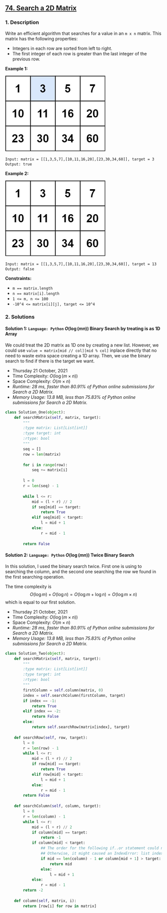 ## [74. Search a 2D Matrix](https://leetcode.com/problems/search-a-2d-matrix/)

### 1. Description

Write an efficient algorithm that searches for a value in an `m x n` matrix. This matrix has the following properties:
- Integers in each row are sorted from left to right.
- The first integer of each row is greater than the last integer of the previous row.

**Example 1:**

![](74_example_1.jpg)

```
Input: matrix = [[1,3,5,7],[10,11,16,20],[23,30,34,60]], target = 3
Output: true
```

**Example 2:**

![](74_example_2.jpg)

```
Input: matrix = [[1,3,5,7],[10,11,16,20],[23,30,34,60]], target = 13
Output: false
```

**Constraints:**

- `m == matrix.length`
- `n == matrix[i].length`
- `1 <= m, n <= 100`
- `-10^4 <= matrix[i][j], target <= 10^4`

### 2. Solutions

#### Solution 1: `Language: Python` $O(\log(mn))$ Binary Search by treating is as 1D Array

We could treat the 2D matrix as 1D one by creating a new list. However, we could use `value = matrix[mid // col][mid % col]` inplace directly that no need to waste extra space creating a 1D array. Then, we use the binary search to find if there is the target we want.

- Thursday 21 October, 2021
- Time Complexity: $O(\log(m \times n))$
- Space Complexity: $O(m \times n)$
- *Runtime: 28 ms, faster than 80.91% of Python online submissions for Search a 2D Matrix.*
- *Memory Usage: 13.8 MB, less than 75.83% of Python online submissions for Search a 2D Matrix.*

```python
class Solution_One(object):
    def searchMatrix(self, matrix, target):
        """
        :type matrix: List[List[int]]
        :type target: int
        :rtype: bool
        """
        seq = []
        row = len(matrix)

        for i in range(row):
            seq += matrix[i]

        l = 0
        r = len(seq) - 1

        while l <= r:
            mid = (l + r) // 2
            if seq[mid] == target:
                return True
            elif seq[mid] < target:
                l = mid + 1
            else:
                r = mid - 1

        return False
```

#### Solution 2: `Language: Python` $O(\log(mn))$ Twice Binary Search

In this solution, I used the binary search twice. First one is using to searching the column, and the second one searching the row we found in the first searching operation.

The time complexity is
$$O(\log m) + O(\log n) = O(\log m + \log n) = O(\log{m \times n})$$
which is equal to our first solution.

- Thursday 21 October, 2021
- Time Complexity: $O(\log(m \times n))$
- Space Complexity: $O(m \times n)$
- *Runtime: 28 ms, faster than 80.91% of Python online submissions for Search a 2D Matrix.*
- *Memory Usage: 13.8 MB, less than 75.83% of Python online submissions for Search a 2D Matrix.*

```python
class Solution_Two(object):
    def searchMatrix(self, matrix, target):
        """
        :type matrix: List[List[int]]
        :type target: int
        :rtype: bool
        """
        firstColumn = self.column(matrix, 0)
        index = self.searchColumn(firstColumn, target)
        if index == -1:
            return True
        elif index == -2:
            return False
        else:
            return self.searchRow(matrix[index], target)

    def searchRow(self, row, target):
        l = 0
        r = len(row) - 1
        while l <= r:
            mid = (l + r) // 2
            if row[mid] == target:
                return True
            elif row[mid] < target:
                l = mid + 1
            else:
                r = mid - 1
        return False

    def searchColumn(self, column, target):
        l = 0
        r = len(column) - 1
        while l <= r:
            mid = (l + r) // 2
            if column[mid] == target:
                return -1
            if column[mid] < target:
                ## The order for the following if..or statement could not be exchanged.
                ## Otherwise, it might caused an IndexError: list index out of range.
                if mid == len(column) - 1 or column[mid + 1] > target:
                    return mid
                else:
                    l = mid + 1
            else:
                r = mid - 1
        return -2

    def column(self, matrix, i):
        return [row[i] for row in matrix]
```
